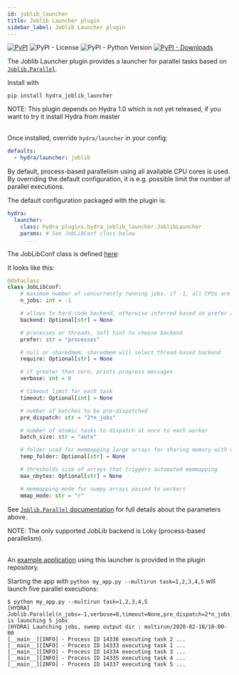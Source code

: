 ```yaml
---
id: joblib_launcher
title: Joblib Launcher plugin
sidebar_label: Joblib Launcher plugin
---
```

[![PyPI](https://img.shields.io/pypi/v/hydra-joblib-launcher)](https://pypi.org/project/hydra-joblib-launcher/)
![PyPI - License](https://img.shields.io/pypi/l/hydra-joblib-launcher)
![PyPI - Python Version](https://img.shields.io/pypi/pyversions/hydra-joblib-launcher)
[![PyPI - Downloads](https://img.shields.io/pypi/dm/hydra-joblib-launcher.svg)](https://pypistats.org/packages/hydra-joblib-launcher)

The Joblib Launcher plugin provides a launcher for parallel tasks based on [`Joblib.Parallel`](https://joblib.readthedocs.io/en/latest/parallel.html).

Install with 
```
pip install hydra_joblib_launcher
```

<div class="alert alert--info" role="alert">
NOTE: This plugin depends on Hydra 1.0 which is not yet released, if you want to try it install Hydra from master
</div><br/>


Once installed, override `hydra/launcher` in your config:

```yaml
defaults:
  - hydra/launcher: joblib
```

By default, process-based parallelism using all available CPU cores is used. By overriding the default configuration, it is e.g. possible limit the number of parallel executions.

The default configuration packaged with the plugin is:
```yaml
hydra:
  launcher:
    class: hydra_plugins.hydra_joblib_launcher.JoblibLauncher
    params: # See JobLibConf class below
      ... 
```

The JobLibConf class is defined [here](https://github.com/facebookresearch/hydra/blob/master/plugins/hydra_joblib_launcher/hydra_plugins/hydra_joblib_launcher/config.py):

It looks like this: 

```python
@dataclass
class JobLibConf:
    # maximum number of concurrently running jobs. if -1, all CPUs are used
    n_jobs: int = -1

    # allows to hard-code backend, otherwise inferred based on prefer and require
    backend: Optional[str] = None

    # processes or threads, soft hint to choose backend
    prefer: str = "processes"

    # null or sharedmem, sharedmem will select thread-based backend
    require: Optional[str] = None

    # if greater than zero, prints progress messages
    verbose: int = 0

    # timeout limit for each task
    timeout: Optional[int] = None

    # number of batches to be pre-dispatched
    pre_dispatch: str = "2*n_jobs"

    # number of atomic tasks to dispatch at once to each worker
    batch_size: str = "auto"

    # folder used for memmapping large arrays for sharing memory with workers
    temp_folder: Optional[str] = None

    # thresholds size of arrays that triggers automated memmapping
    max_nbytes: Optional[str] = None

    # memmapping mode for numpy arrays passed to workers
    mmap_mode: str = "r"
```

See [`Joblib.Parallel` documentation](https://joblib.readthedocs.io/en/latest/parallel.html) for full details about the parameters above.

<div class="alert alert--info" role="alert">
NOTE: The only supported JobLib backend is Loky (process-based parallelism).
</div><br/>

An [example application](https://github.com/facebookresearch/hydra/tree/master/plugins/hydra_joblib_launcher/example) using this launcher is provided in the plugin repository.

Starting the app with `python my_app.py --multirun task=1,2,3,4,5` will launch five parallel executions:

```text
$ python my_app.py --multirun task=1,2,3,4,5
[HYDRA] Joblib.Parallel(n_jobs=-1,verbose=0,timeout=None,pre_dispatch=2*n_jobs,batch_size=auto,temp_folder=None,max_nbytes=None,mmap_mode=r,backend=loky) is launching 5 jobs
[HYDRA] Launching jobs, sweep output dir : multirun/2020-02-18/10-00-00
[__main__][INFO] - Process ID 14336 executing task 2 ...
[__main__][INFO] - Process ID 14333 executing task 1 ...
[__main__][INFO] - Process ID 14334 executing task 3 ...
[__main__][INFO] - Process ID 14335 executing task 4 ...
[__main__][INFO] - Process ID 14337 executing task 5 ...
```
